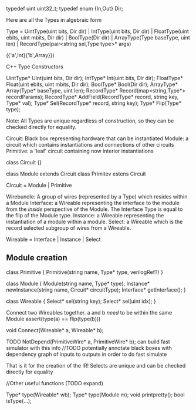   typedef uint uint32_t;
  typedef enum {In,Out} Dir;

Here are all the Types in algebraic form 

Type = UintType(uint bits, Dir dir)
     | IntType(uint bits, Dir dir)
     | FloatType(uint ebits, uint mbits, Dir dir)
     | BoolType(Dir dir)
     | ArrayType(Type baseType, uint len)
     | RecordType(pair<string sel,Type type>* args)

({'a',Int}{'b',Array}})

C++ Type Constructors

  UintType* Uint(uint bits, Dir dir);
  IntType* Int(uint bits, Dir dir);
  FloatType* Float(uint ebits, uint mbits, Dir dir);
  BoolType* Bool(Dir dir);
  ArrayType* Array(Type* baseType, uint len);
  RecordType* Record(map<string,Type*> recordParams);
  RecordType* AddField(RecordType* record, string key, Type* val);
  Type* Sel(RecordType* record, string key);
  Type* Flip(Type* type);

Note: All Types are unique regardless of construction, so they can be checked directly for equality.


Circuit: Black box representing hardware that can be instantiated
Module: a circuit which contains instantiations and connections of other circuits
Primitive: a 'leaf' circuit containing now interior instantiations

class Circuit {}

class Module extends Circuit
class Primitev estens Circuit



  Circuit = Module
          | Primitive


Wirebundle: A group of wires (represented by a Type) which resides within a Module
Interface: a Wireable representing the interface to the module from the *inside* perspective of the Module. The Interface Type is equal to the flip of the Module type.
Instance: a Wireable representing the instantiation of a module within a module.
Select: a Wireable which is the record selected subgroup of wires from a Wireable.

  Wireable =  Interface 
            | Instance
            | Select


Module creation
---------------

  class Primitive {
    Primitive(string name, Type* type, verilogRef?)
  }

  class Module {
    Module(string name, Type* type);
    Instance* newInstance(string name, Circuit* circuitType);
    Interface* getInterface();
  }

  class Wireable {
    Select* sel(string key);
    Select* sel(uint idx);
  }

Connect two Wireables together.
a and b *need* to be within the same Module
assert(type(a) == flip(type(b)))
  
  void Connect(Wireable* a, Wireable* b);

TODO NotDepend(PrimitiveWire* a, PrimitiveWire* b); can build fast simulator with this info
//TODO potentially annotate black boxes with dependency graph of inputs to outputs in order to do fast simulate

That is it for the creation of the IR!
Selects are unique and can be checked directly for equality

//Other useful functions (TODO expand)

  Type* type(Wireable* wb);
  Type* type(Module m);
  void printpretty(); 
  bool isType(...);
